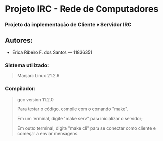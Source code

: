 # Projeto IRC - Rede de Computadores
### Projeto da implementação de Cliente e Servidor IRC

## Autores: 

- Érica Ribeiro F. dos Santos — 11836351

### Sistema utilizado: 
> Manjaro Linux 21.2.6

### Compilador: 
> gcc version 11.2.0
> 
> Para testar o código, compile com o comando "make".
> 
> Em um terminal, digite "make serv" para inicializar o servidor;
> 
> Em outro terminal, digite "make cli" para se conectar como cliente e começar a enviar mensagens.
